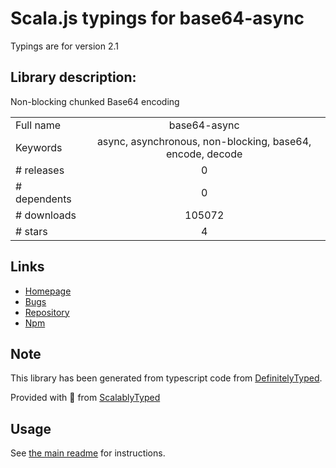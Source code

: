 
# Scala.js typings for base64-async

Typings are for version 2.1

## Library description:
Non-blocking chunked Base64 encoding

|                    |                 |
| ------------------ | :-------------: |
| Full name          | base64-async |
| Keywords           | async, asynchronous, non-blocking, base64, encode, decode |
| # releases         | 0 |
| # dependents       | 0 |
| # downloads        | 105072 |
| # stars            | 4 |

## Links
- [Homepage](https://github.com/lukechilds/base64-async)
- [Bugs](https://github.com/lukechilds/base64-async/issues)
- [Repository](https://github.com/lukechilds/base64-async)
- [Npm](https://www.npmjs.com/package/base64-async)
    


## Note
This library has been generated from typescript code from [DefinitelyTyped](https://definitelytyped.org).

Provided with :purple_heart: from [ScalablyTyped](https://github.com/oyvindberg/ScalablyTyped)

## Usage
See [the main readme](../../readme.md) for instructions.


